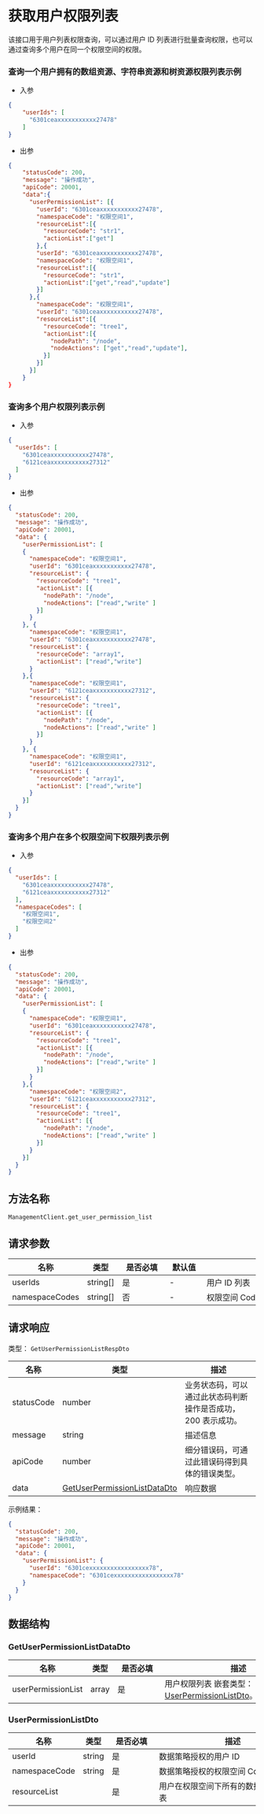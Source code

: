 # 获取用户权限列表

<!--
  警告⚠️：
  不要直接修改该文档，
  https://github.com/Authing/authing-docs-factory
  使用该项目进行生成
-->

<LastUpdated />

该接口用于用户列表权限查询，可以通过用户 ID 列表进行批量查询权限，也可以通过查询多个用户在同一个权限空间的权限。

### 查询一个用户拥有的数组资源、字符串资源和树资源权限列表示例

- 入参
  
```json
{
    "userIds": [
      "6301ceaxxxxxxxxxxx27478"  
    ]
}
```

- 出参
  
```json
{
    "statusCode": 200,
    "message": "操作成功",
    "apiCode": 20001,
    "data":{
      "userPermissionList": [{
        "userId": "6301ceaxxxxxxxxxxx27478",
        "namespaceCode": "权限空间1",
        "resourceList":[{
          "resourceCode": "str1",
          "actionList":["get"]
        },{
        "userId": "6301ceaxxxxxxxxxxx27478",
        "namespaceCode": "权限空间1",
        "resourceList":[{
          "resourceCode": "str1",
          "actionList":["get","read","update"]
        }]
      },{
        "namespaceCode": "权限空间1",
        "userId": "6301ceaxxxxxxxxxxx27478",
        "resourceList":[{
          "resourceCode": "tree1",
          "actionList":[{
            "nodePath": "/node",
            "nodeActions": ["get","read","update"],
          }]
        }]
      }]
    }
}
```

### 查询多个用户权限列表示例

- 入参

```json
{
  "userIds": [
    "6301ceaxxxxxxxxxxx27478",
    "6121ceaxxxxxxxxxxx27312"
  ]
}
```

- 出参

```json
{
  "statusCode": 200,
  "message": "操作成功",
  "apiCode": 20001,
  "data": {
    "userPermissionList": [
    {
      "namespaceCode": "权限空间1",
      "userId": "6301ceaxxxxxxxxxxx27478",
      "resourceList": {
        "resourceCode": "tree1",
        "actionList": [{
          "nodePath": "/node",
          "nodeActions": ["read","write" ]
        }]
      }
    }, {
      "namespaceCode": "权限空间1",
      "userId": "6301ceaxxxxxxxxxxx27478",
      "resourceList": {
        "resourceCode": "array1",
        "actionList": ["read","write"]
      }
    },{
      "namespaceCode": "权限空间1",
      "userId": "6121ceaxxxxxxxxxxx27312",
      "resourceList": {
        "resourceCode": "tree1",
        "actionList": [{
          "nodePath": "/node",
          "nodeActions": ["read","write" ]
        }]
      }
    }, {
      "namespaceCode": "权限空间1",
      "userId": "6121ceaxxxxxxxxxxx27312",
      "resourceList": {
        "resourceCode": "array1",
        "actionList": ["read","write"]
      }
    }]
  }
}
```

### 查询多个用户在多个权限空间下权限列表示例

- 入参

```json
{
  "userIds": [
    "6301ceaxxxxxxxxxxx27478",
    "6121ceaxxxxxxxxxxx27312"
  ],
  "namespaceCodes": [
    "权限空间1",
    "权限空间2"
  ]
}
```

- 出参

```json
{
  "statusCode": 200,
  "message": "操作成功",
  "apiCode": 20001,
  "data": {
    "userPermissionList": [
    {
      "namespaceCode": "权限空间1",
      "userId": "6301ceaxxxxxxxxxxx27478",
      "resourceList": {
        "resourceCode": "tree1",
        "actionList": [{
          "nodePath": "/node",
          "nodeActions": ["read","write" ]
        }]
      }
    },{
      "namespaceCode": "权限空间2",
      "userId": "6121ceaxxxxxxxxxxx27312",
      "resourceList": {
        "resourceCode": "tree1",
        "actionList": [{
          "nodePath": "/node",
          "nodeActions": ["read","write" ]
        }]
      }
    }]
  }
}
```
  

## 方法名称

`ManagementClient.get_user_permission_list`

## 请求参数

| 名称 | 类型 | <div style="width:80px">是否必填</div> | <div style="width:60px">默认值</div> | <div style="width:300px">描述</div> | <div style="width:200px">示例值</div> |
| ---- | ---- | ---- | ---- | ---- | ---- |
| userIds | string[] | 是 | - | 用户 ID 列表  | `["6301ceaxxxxxxxxxxx27478"]` |
| namespaceCodes | string[] | 否 | - | 权限空间 Code 列表  | `["权限空间1"]` |




## 请求响应

类型： `GetUserPermissionListRespDto`

| 名称 | 类型 | 描述 |
| ---- | ---- | ---- |
| statusCode | number | 业务状态码，可以通过此状态码判断操作是否成功，200 表示成功。 |
| message | string | 描述信息 |
| apiCode | number | 细分错误码，可通过此错误码得到具体的错误类型。 |
| data | <a href="#GetUserPermissionListDataDto">GetUserPermissionListDataDto</a> | 响应数据 |



示例结果：

```json
{
  "statusCode": 200,
  "message": "操作成功",
  "apiCode": 20001,
  "data": {
    "userPermissionList": {
      "userId": "6301cexxxxxxxxxxxxxxxxx78",
      "namespaceCode": "6301cexxxxxxxxxxxxxxxxx78"
    }
  }
}
```

## 数据结构


### <a id="GetUserPermissionListDataDto"></a> GetUserPermissionListDataDto

| 名称 | 类型 | <div style="width:80px">是否必填</div> | <div style="width:300px">描述</div> | <div style="width:200px">示例值</div> |
| ---- |  ---- | ---- | ---- | ---- |
| userPermissionList | array | 是 | 用户权限列表 嵌套类型：<a href="#UserPermissionListDto">UserPermissionListDto</a>。  |  |


### <a id="UserPermissionListDto"></a> UserPermissionListDto

| 名称 | 类型 | <div style="width:80px">是否必填</div> | <div style="width:300px">描述</div> | <div style="width:200px">示例值</div> |
| ---- |  ---- | ---- | ---- | ---- |
| userId | string | 是 | 数据策略授权的用户 ID   |  `6301cexxxxxxxxxxxxxxxxx78` |
| namespaceCode | string | 是 | 数据策略授权的权限空间 Code   |  `6301cexxxxxxxxxxxxxxxxx78` |
| resourceList |  | 是 | 用户在权限空间下所有的数据策略资源列表   |  |


